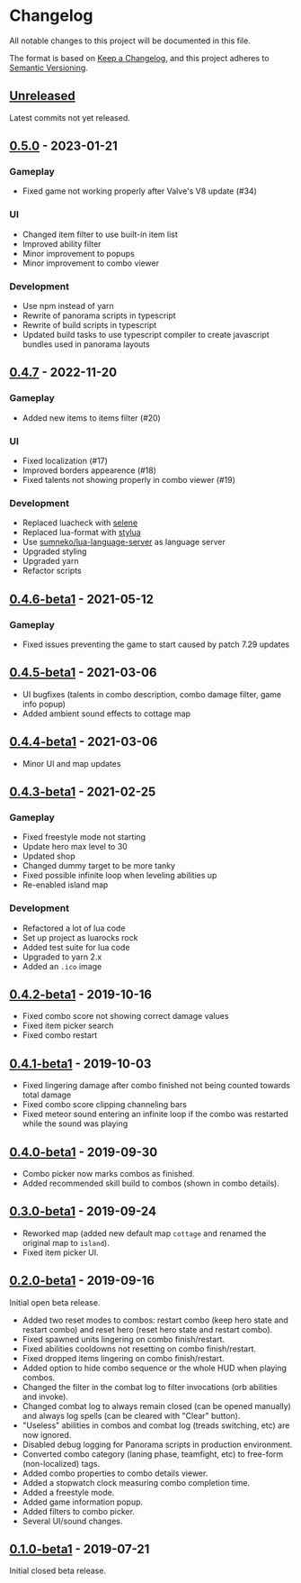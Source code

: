 # Changelog

All notable changes to this project will be documented in this file.

The format is based on [Keep a Changelog][kacl], and this project adheres to
[Semantic Versioning][semver].

## [Unreleased][unreleased]

Latest commits not yet released.

## [0.5.0] - 2023-01-21

### Gameplay

- Fixed game not working properly after Valve's V8 update (#34)

### UI

- Changed item filter to use built-in item list
- Improved ability filter
- Minor improvement to popups
- Minor improvement to combo viewer

### Development

- Use npm instead of yarn
- Rewrite of panorama scripts in typescript
- Rewrite of build scripts in typescript
- Updated build tasks to use typescript compiler to create javascript bundles used in panorama layouts

## [0.4.7] - 2022-11-20

### Gameplay

- Added new items to items filter (#20)

### UI

- Fixed localization (#17)
- Improved borders appearence (#18)
- Fixed talents not showing properly in combo viewer (#19)

### Development

- Replaced luacheck with [selene](https://github.com/Kampfkarren/selene)
- Replaced lua-format with [stylua](https://github.com/JohnnyMorganz/StyLua)
- Use [sumneko/lua-language-server](https://github.com/sumneko/lua-language-server) as language server
- Upgraded styling
- Upgraded yarn
- Refactor scripts

## [0.4.6-beta1] - 2021-05-12

### Gameplay

- Fixed issues preventing the game to start caused by patch 7.29 updates

## [0.4.5-beta1] - 2021-03-06

- UI bugfixes (talents in combo description, combo damage filter, game info popup)
- Added ambient sound effects to cottage map

## [0.4.4-beta1] - 2021-03-06

- Minor UI and map updates

## [0.4.3-beta1] - 2021-02-25

### Gameplay

- Fixed freestyle mode not starting
- Update hero max level to 30
- Updated shop
- Changed dummy target to be more tanky
- Fixed possible infinite loop when leveling abilities up
- Re-enabled island map

### Development

- Refactored a lot of lua code
- Set up project as luarocks rock
- Added test suite for lua code
- Upgraded to yarn 2.x
- Added an `.ico` image

## [0.4.2-beta1] - 2019-10-16

- Fixed combo score not showing correct damage values
- Fixed item picker search
- Fixed combo restart

## [0.4.1-beta1] - 2019-10-03

- Fixed lingering damage after combo finished not being counted towards total
  damage
- Fixed combo score clipping channeling bars
- Fixed meteor sound entering an infinite loop if the combo was restarted
  while the sound was playing

## [0.4.0-beta1] - 2019-09-30

- Combo picker now marks combos as finished.
- Added recommended skill build to combos (shown in combo details).

## [0.3.0-beta1] - 2019-09-24

- Reworked map (added new default map `cottage` and renamed the original map
  to `island`).
- Fixed item picker UI.

## [0.2.0-beta1] - 2019-09-16

Initial open beta release.

- Added two reset modes to combos: restart combo (keep hero state and restart
  combo) and reset hero (reset hero state and restart combo).
- Fixed spawned units lingering on combo finish/restart.
- Fixed abilities cooldowns not resetting on combo finish/restart.
- Fixed dropped items lingering on combo finish/restart.
- Added option to hide combo sequence or the whole HUD when playing combos.
- Changed the filter in the combat log to filter invocations (orb abilities and
  invoke).
- Changed combat log to always remain closed (can be opened manually) and
  always log spells (can be cleared with "Clear" button).
- "Useless" abilities in combos and combat log (treads switching, etc) are now
  ignored.
- Disabled debug logging for Panorama scripts in production environment.
- Converted combo category (laning phase, teamfight, etc) to free-form
  (non-localized) tags.
- Added combo properties to combo details viewer.
- Added a stopwatch clock measuring combo completion time.
- Added a freestyle mode.
- Added game information popup.
- Added filters to combo picker.
- Several UI/sound changes.

## [0.1.0-beta1] - 2019-07-21

Initial closed beta release.

[0.1.0-beta1]: https://github.com/13k/invokation/releases/tag/v0.1.0-beta1
[0.2.0-beta1]: https://github.com/13k/invokation/releases/tag/v0.2.0-beta1
[0.3.0-beta1]: https://github.com/13k/invokation/releases/tag/v0.3.0-beta1
[0.4.0-beta1]: https://github.com/13k/invokation/releases/tag/v0.4.0-beta1
[0.4.1-beta1]: https://github.com/13k/invokation/releases/tag/v0.4.1-beta1
[0.4.2-beta1]: https://github.com/13k/invokation/releases/tag/v0.4.2-beta1
[0.4.3-beta1]: https://github.com/13k/invokation/releases/tag/v0.4.3-beta1
[0.4.4-beta1]: https://github.com/13k/invokation/releases/tag/v0.4.4-beta1
[0.4.5-beta1]: https://github.com/13k/invokation/releases/tag/v0.4.5-beta1
[0.4.6-beta1]: https://github.com/13k/invokation/releases/tag/v0.4.6-beta1
[0.4.7]: https://github.com/13k/invokation/releases/tag/v0.4.7
[0.5.0]: https://github.com/13k/invokation/releases/tag/v0.5.0
[unreleased]: https://github.com/13k/invokation/compare/v0.5.0...HEAD
[kacl]: https://keepachangelog.com/en/1.0.0/
[semver]: https://semver.org/spec/v2.0.0.html
